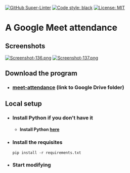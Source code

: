 [![GitHub Super-Linter](https://github.com/DanyB0/meet-attender/workflows/Lint%20Code%20Base/badge.svg)](https://github.com/marketplace/actions/super-linter)
[![Code style: black](https://img.shields.io/badge/code%20style-black-000000.svg)](https://github.com/psf/black)
[![License: MIT](https://img.shields.io/badge/License-MIT-yellow.svg)](https://opensource.org/licenses/MIT)

# A Google Meet attendance

## Screenshots
[![Screenshot-136.png](https://i.postimg.cc/rpL38Z85/Screenshot-136.png)](https://postimg.cc/VJDDgR0N)
[![Screenshot-137.png](https://i.postimg.cc/mrRpxcww/Screenshot-137.png)](https://postimg.cc/18Crw3bn)

## Download the program
* ### [meet-attendance](https://drive.google.com/drive/folders/1j3hYrqlCxwL4MUfCgW6JEkFQsA_UAgll?usp=sharing) (link to Google Drive folder)

## Local setup
- ### Install Python if you don't have it
  * #### Install Python [here](https://www.python.org/)
- ### Install the requisites
  ```
  pip install -r requirements.txt
  ```
- ### Start modifying
